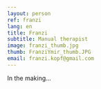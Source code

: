 ```yaml
---
layout: person
ref: franzi
lang: en
title: Franzi
subtitle: Manual therapist
image: franzi_thumb.jpg
thumb: FranziYmir_thumb.JPG
email: franzi.kopf@gmail.com
---
```


In the making...
